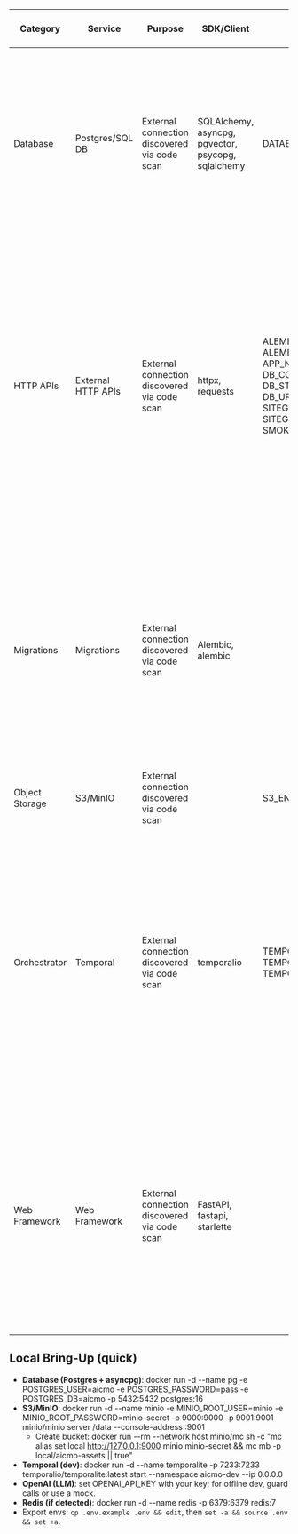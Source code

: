 | Category | Service | Purpose | SDK/Client | Required ENV | Optional ENV | Secrets | Least-Privilege Notes | Local Mock | Code Refs |
|---|---|---|---|---|---|---|---|---|---|
| Database | Postgres/SQL DB | External connection discovered via code scan | SQLAlchemy, asyncpg, pgvector, psycopg, sqlalchemy | DATABASE_URL |  |  |  | See checklist | .github/workflows/ci-lite.yml:54, .github/workflows/ci-lite.yml:55, .github/workflows/ci.yml:101, .github/workflows/ci.yml:108, .github/workflows/ci.yml:109, .github/workflows/ci.yml:160, .github/workflows/ci.yml:162, .github/workflows/ci.yml:180, .github/workflows/ci.yml:184, .github/workflows/ci.yml:190, .github/workflows/ci.yml:191, .github/workflows/ci.yml:206, backend/alembic.ini:5, backend/alembic.ini:8, backend/alembic/README.md:3, backend/alembic/env.py:12, backend/alembic/env.py:30, backend/alembic/env.py:32, backend/alembic/env.py:33, backend/alembic/env.py:36, backend/alembic/env.py:39, backend/alembic/env.py:40, backend/alembic/env.py:52, backend/alembic/env.py:75, backend/alembic/env.py:78, backend/alembic/env.py:82, backend/alembic/versions/20251019_pgvector_guard.py:1, backend/api/sitegen.py:10, backend/api/sitegen.py:16, backend/api/sitegen.py:9 |
| HTTP APIs | External HTTP APIs | External connection discovered via code scan | httpx, requests | ALEMBIC_CONFIG, ALEMBIC_OFFLINE, APP_NAME, DB_CONNECT_TIMEOUT, DB_STARTUP_RETRY_SECS, DB_URL, SITEGEN_ENABLED, SITEGEN_TASK_QUEUE, SMOKE_SKIP |  |  |  | See checklist | .github/workflows/ci.yml:142, backend/alembic/check_single_head.py:6, backend/alembic/env.py:67, backend/alembic/env.py:75, backend/alembic/env.py:97, backend/api/sitegen.py:18, backend/core/config.py:11, backend/core/config.py:12, backend/core/config.py:13, backend/core/config.py:14, backend/db/session.py:29, backend/modules/copyhook/tests/test_copyhook_v2.py:2, backend/modules/copyhook/tests/test_copyhook_v2.py:33, backend/modules/copyhook/tests/test_copyhook_v2.py:8, backend/modules/sitegen/routes.py:26, backend/modules/taste/router.py:28, backend/modules/taste/router.py:37, backend/modules/visualgen/tests/test_visualgen_v2.py:19, backend/modules/visualgen/tests/test_visualgen_v2.py:3, backend/tests/test_health_endpoints.py:2, backend/tests/test_health_endpoints.py:29, backend/tests/test_health_endpoints.py:8, backend/tests/test_metrics_endpoint.py:2, backend/tests/test_metrics_endpoint.py:9, backend/tests/test_models_asset.py:9, backend/tests/test_sitegen_toggle.py:7, backend/tests/test_taste_endpoints_integration.py:15, backend/tests/test_taste_endpoints_integration.py:26, backend/tests/test_taste_endpoints_integration.py:3, backend/tests/test_taste_endpoints_integration.py:41 |
| Migrations | Migrations | External connection discovered via code scan | Alembic, alembic |  |  |  |  | See checklist | .github/workflows/ci-lite.yml:102, .github/workflows/ci-lite.yml:112, .github/workflows/ci-lite.yml:118, .github/workflows/ci-lite.yml:119, .github/workflows/ci-lite.yml:121, .github/workflows/ci-lite.yml:152, .github/workflows/ci-lite.yml:40, .github/workflows/ci-lite.yml:42, .github/workflows/ci-lite.yml:46, .github/workflows/ci-lite.yml:68, .github/workflows/ci-lite.yml:73, .github/workflows/ci-lite.yml:79, .github/workflows/ci-lite.yml:82, .github/workflows/ci-lite.yml:97, .github/workflows/ci.yml:142, .github/workflows/ci.yml:188, .github/workflows/ci.yml:190, .github/workflows/ci.yml:192, .github/workflows/ci.yml:194, .github/workflows/ci.yml:196, backend/alembic.ini:1, backend/alembic.ini:2, backend/alembic.ini:8, backend/alembic/README.md:1, backend/alembic/README.md:10, backend/alembic/README.md:12, backend/alembic/README.md:4, backend/alembic/check_single_head.py:11, backend/alembic/check_single_head.py:17, backend/alembic/check_single_head.py:3 |
| Object Storage | S3/MinIO | External connection discovered via code scan |  | S3_ENDPOINT |  |  |  | See checklist | backend/modules/copyhook/api/router.py:131, backend/modules/copyhook/api/router.py:160, backend/modules/visualgen/api/router.py:163, backend/tests/tools/test_inventory_script.py:21 |
| Orchestrator | Temporal | External connection discovered via code scan | temporalio | TEMPORAL_ADDRESS, TEMPORAL_E2E, TEMPORAL_NAMESPACE |  |  |  | See checklist | backend/api/sitegen.py:11, backend/api/sitegen.py:17, backend/minimal_tests/test_temporal_smoke.py:12, backend/minimal_tests/test_temporal_smoke.py:14, backend/minimal_tests/test_temporal_smoke.py:15, backend/minimal_tests/test_temporal_smoke.py:9, backend/routers/sitegen.py:12, backend/routers/sitegen.py:13, backend/routers/sitegen.py:4, backend/routers/workflows.py:13, backend/routers/workflows.py:14, backend/routers/workflows.py:5, backend/sitegen/worker.py:10, backend/sitegen/worker.py:4, backend/sitegen/worker.py:5, backend/sitegen/worker.py:9, backend/sitegen/workflows.py:3, backend/tests/test_workflows_mocked.py:50, backend/tests/test_workflows_mocked.py:51, docker/temporal-compose.clean.yml:19, docker/temporal-compose.clean.yml:36, docker/temporal-compose.clean.yml:60, docker/temporal-compose.clean.yml:69, docker/temporal-compose.yml:19, docker/temporal-compose.yml:36, docker/temporal-compose.yml:61, docker/temporal-compose.yml:70 |
| Web Framework | Web Framework | External connection discovered via code scan | FastAPI, fastapi, starlette |  |  |  |  | See checklist | backend/api/sitegen.py:7, backend/app.py:24, backend/app.py:42, backend/app.py:5, backend/app.py:6, backend/app.py:7, backend/app/main.py:1, backend/db/session.py:116, backend/main.py:1, backend/main.py:4, backend/minimal_app/main.py:1, backend/minimal_app/main.py:3, backend/minimal_tests/test_minimal.py:1, backend/modules/copyhook/api/router.py:1, backend/modules/copyhook/api/router.py:13, backend/modules/sitegen/routes.py:2, backend/modules/taste/router.py:121, backend/modules/taste/router.py:124, backend/modules/taste/router.py:6, backend/modules/visualgen/api/router.py:1, backend/routers/deployments.py:3, backend/routers/health.py:1, backend/routers/health.py:2, backend/routers/sitegen.py:3, backend/routers/sitegen_draft.py:1, backend/routers/sites.py:1, backend/routers/test.py:1, backend/routers/workflows.py:3, backend/routers/workflows.py:92, backend/security.py:4 |

## Local Bring-Up (quick)
- **Database (Postgres + asyncpg)**: docker run -d --name pg -e POSTGRES_USER=aicmo -e POSTGRES_PASSWORD=pass -e POSTGRES_DB=aicmo -p 5432:5432 postgres:16
- **S3/MinIO**: docker run -d --name minio -e MINIO_ROOT_USER=minio -e MINIO_ROOT_PASSWORD=minio-secret -p 9000:9000 -p 9001:9001 minio/minio server /data --console-address :9001
  - Create bucket: docker run --rm --network host minio/mc sh -c "mc alias set local http://127.0.0.1:9000 minio minio-secret && mc mb -p local/aicmo-assets || true"
- **Temporal (dev)**: docker run -d --name temporalite -p 7233:7233 temporalio/temporalite:latest start --namespace aicmo-dev --ip 0.0.0.0
- **OpenAI (LLM)**: set OPENAI_API_KEY with your key; for offline dev, guard calls or use a mock.
- **Redis (if detected)**: docker run -d --name redis -p 6379:6379 redis:7
- Export envs: `cp .env.example .env && edit`, then `set -a && source .env && set +a`.
